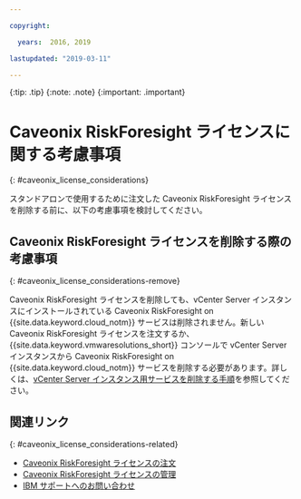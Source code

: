 ```yaml
---

copyright:

  years:  2016, 2019

lastupdated: "2019-03-11"

---
```


{:tip: .tip}
{:note: .note}
{:important: .important}

# Caveonix RiskForesight ライセンスに関する考慮事項
{: #caveonix_license_considerations}

スタンドアロンで使用するために注文した Caveonix RiskForesight ライセンスを削除する前に、以下の考慮事項を検討してください。

## Caveonix RiskForesight ライセンスを削除する際の考慮事項
{: #caveonix_license_considerations-remove}

Caveonix RiskForesight ライセンスを削除しても、vCenter Server インスタンスにインストールされている Caveonix RiskForesight on {{site.data.keyword.cloud_notm}} サービスは削除されません。新しい Caveonix RiskForesight ライセンスを注文するか、{{site.data.keyword.vmwaresolutions_short}} コンソールで vCenter Server インスタンスから Caveonix RiskForesight on {{site.data.keyword.cloud_notm}} サービスを削除する必要があります。詳しくは、[vCenter Server インスタンス用サービスを削除する手順](/docs/services/vmwaresolutions/vcenter?topic=vmware-solutions-vc_addingremovingservices-removing-procedure)を参照してください。

## 関連リンク
{: #caveonix_license_considerations-related}

* [Caveonix RiskForesight ライセンスの注文](/docs/services/vmwaresolutions/services?topic=vmware-solutions-caveonix_license_ordering)
* [Caveonix RiskForesight ライセンスの管理](/docs/services/vmwaresolutions/services?topic=vmware-solutions-caveonix_license_managing)
* [IBM サポートへのお問い合わせ](/docs/services/vmwaresolutions/vmonic?topic=vmware-solutions-trbl_support)
